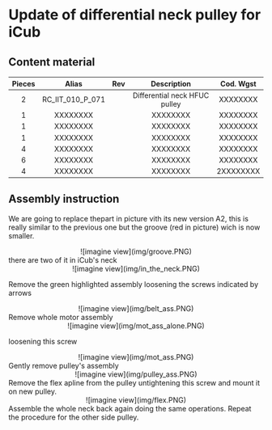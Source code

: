# **Update of differential neck pulley for iCub**



## Content material

|  Pieces |     Alias           | Rev    |          Description                        |  Cod. Wgst |
|   :---: |    :---:            |  :---: |     :---:                                   |   :---:   |
|    2   | RC_IIT_010_P_071   |        | Differential neck HFUC pulley                       | XXXXXXXX |
|     1   | XXXXXXXX   |        | XXXXXXXX                     | XXXXXXXX |
|     1   |  XXXXXXXX  |        | XXXXXXXX                     | XXXXXXXX |
|     1   |  XXXXXXXX  |        | XXXXXXXX                      | XXXXXXXX |
|     4   |  XXXXXXXX   |        | XXXXXXXX           | XXXXXXXX |
|     6   | XXXXXXXX     |        |XXXXXXXX            |  XXXXXXXX |
|     4   | XXXXXXXX       |        |XXXXXXXX |  2XXXXXXXX |

## Assembly instruction

We are going to replace thepart in picture vith its new version A2, this is really similar to the previous one but the groove (red in picture) wich is now smaller.

<center> ![imagine view](img/groove.PNG)</center>
there are two of it  in iCub's neck
<center> ![imagine view](img/in_the_neck.PNG)</center>

Remove the green highlighted assembly loosening the screws indicated by arrows

<center> ![imagine view](img/belt_ass.PNG) </center>
Remove whole motor assembly 
<center> ![imagine view](img/mot_ass_alone.PNG) </center>

loosening this screw
<center> ![imagine view](img/mot_ass.PNG) </center>
Gently remove pulley's assembly
<center> ![imagine view](img/pulley_ass.PNG) </center>
Remove the flex apline from the pulley untightening this screw and mount it on new pulley.
<center> ![imagine view](img/flex.PNG) </center>
Assemble the whole neck back again doing the same operations.
Repeat the procedure for the other side pulley.